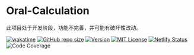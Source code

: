 # Oral-Calculation

此项目处于开发阶段，功能不完善，并可能有破坏性改动。

[![wakatime](https://wakatime.com/badge/user/b039f61c-2701-482d-9f84-542f07630e52/project/263532e1-5ee6-47c8-88d2-be5ba984adfc.svg)](https://wakatime.com/badge/user/b039f61c-2701-482d-9f84-542f07630e52/project/263532e1-5ee6-47c8-88d2-be5ba984adfc)
[![GitHub repo size](https://img.shields.io/github/languages/code-size/cup113/Oral-Calculation)](https://github.com/cup113/Oral-Calculation)
[![Version](https://img.shields.io/github/package-json/v/cup113/Oral-Calculation)](https://github.com/cup113/Oral-Calculation)
[![MIT License](https://img.shields.io/github/license/cup113/Oral-Calculation)](https://github.com/cup113/Oral-Calculation)
[![Netlify Status](https://api.netlify.com/api/v1/badges/7c1fcffe-fbe5-42a6-a8ac-bbd05641bc58/deploy-status)](https://app.netlify.com/sites/oral-calculation/deploys)
![Code Coverage](https://img.shields.io/badge/code_coverage-72.5%-orange)
